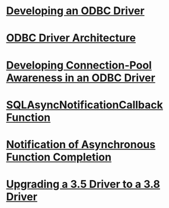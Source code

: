 # [Developing an ODBC Driver](developing-an-odbc-driver.md)
# [ODBC Driver Architecture](odbc-driver-architecture.md)
# [Developing Connection-Pool Awareness in an ODBC Driver](developing-connection-pool-awareness-in-an-odbc-driver.md)

# [SQLAsyncNotificationCallback Function](sqlasyncnotificationcallback-function.md)
# [Notification of Asynchronous Function Completion](notification-of-asynchronous-function-completion.md)

# [Upgrading a 3.5 Driver to a 3.8 Driver](upgrading-a-3-5-driver-to-a-3-8-driver.md)
